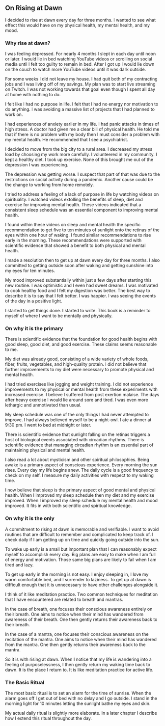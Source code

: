## On Rising at Dawn

I decided to rise at dawn every day for three months. I wanted to see what effect this would have on my physical health, my mental health, and my mood.

### Why rise at dawn?

I was feeling depressed. For nearly 4 months I slept in each day until noon or later. I would lie in bed watching YouTube videos or scrolling on social media until I felt too guilty to remain in bed. After I got up I would lie down on the couch to watch more YouTube videos until it was dark outside.

For some weeks I did not leave my house. I had quit both of my contracting jobs and I was living off of my savings. My plan was to start live streaming on Twitch. I was not working towards that goal even though I spent all day at home with nothing to do.

I felt like I had no purpose in life. I felt that I had no energy nor motivation to do anything. I was avoiding a massive list of projects that I had planned to work on.

I had experiences of anxiety earlier in my life. I had panic attacks in times of high stress. A doctor had given me a clear bill of physical health. He told me that if there is no problem with my body then I must consider a problem with my mental health. He recommended that I see a psychiatrist.

I decided to move from the big city to a rural area. I decreased my stress load by choosing my work more carefully. I volunteered in my community. I kept a healthy diet. I took up exercise. None of this brought me out of the depression I was experiencing.

The depression was getting worse. I suspect that part of that was due to the restrictions on social activity during a pandemic. Another cause could be the change to working from home remotely.

I tried to address a feeling of a lack of purpose in life by watching videos on spirituality. I watched videos extolling the benefits of sleep, diet and exercise for improving mental health. These videos indicated that a consistent sleep schedule was an essential component to improving mental health.

I found within these videos on sleep and mental health the specific recommendation to get five to ten minutes of sunlight onto the retinas of the eyes within one hour of waking. I found similar recommendations to rise early in the morning. These recommendations were supported with scientific evidence that showed a benefit to both physical and mental health.

I made a resolution then to get up at dawn every day for three months. I also committed to getting outside soon after waking and getting sunshine into my eyes for ten minutes. 

 My mood improved substantially within just a few days after starting this new routine. I was optimistic and I even had sweet dreams. I was motivated to cook healthy food and I felt my digestion was better. The best way to describe it is to say that I felt better. I was happier. I was seeing the events of the day in a positive light.

I started to get things done. I started to write. This book is a reminder to myself of where I want to be mentally and physically.

### On why it is the primary

There is scientific evidence that the foundation for good health begins with good sleep, good diet, and good exercise. These claims seems reasonable to me.

My diet was already good, consisting of a wide variety of whole foods, fiber, fruits, vegetables, and high-quality protein. I did not believe that further improvements to my diet were necessary to promote physical and mental health.

I had tried exercises like jogging and weight training. I did not experience improvements to my physical or mental health from these experiments with increased exercise. I believe I suffered from post exertion malaise. The days after heavy exercise I would lie around sore and tired. I was even more lethargic and unmotivated than usual.

My sleep schedule was one of the only things I had never attempted to improve. I had always believed myself to be a night-owl. I ate a dinner at 9:30 pm. I went to bed at midnight or later. 

There is scientific evidence that sunlight falling on the retinas triggers a host of biological events associated with circadian rhythms. There is scientific evidence that managing circadian rhythm is an essential part of maintaining physical and mental health.

I also read a lot about mysticism and other spiritual philosophies. Being awake is a primary aspect of conscious experience. Every morning the sun rises. Every day my life begins anew. The daily cycle is a good frequency to check on my self. I measure my daily activities with respect to my waking time.

I now believe that sleep is the primary aspect of good mental and physical health. When I improved my sleep schedule then my diet and my exercise improved. When I improved my sleep schedule my mental health and mood improved. It fits in with both scientific and spiritual knowledge.

### On why it is the only

A commitment to rising at dawn is memorable and verifiable. I want to avoid routines that are difficult to remember and complicated to keep track of. I check daily if I am getting up on time and quickly going outside into the sun.

To wake up early is a small but important plan that I can reasonably expect myself to accomplish every day. Big plans are easy to make when I am full of energy and motivation. Those same big plans are likely to fail when I am tired and lazy. 

To get up early in the morning is not easy. I enjoy sleeping in, I love my warm comfortable bed, and I surrender to laziness. To get up at dawn is difficult enough that it is unnecessary to have other challenges alongside it.

I think of it like meditation practice. Two common techniques for meditation that I have encountered are related to breath and mantras.

In the case of breath, one focuses their conscious awareness entirely on their breath. One aims to notice when their mind has wandered from awareness of their breath. One then gently returns their awareness back to their breath.

In the case of a mantra, one focuses their conscious awareness on the recitation of the mantra. One aims to notice when their mind has wandered from the mantra. One then gently returns their awareness back to the mantra.

So it is with rising at dawn. When I notice that my life is wandering into a feeling of purposelessness, I then gently return my waking time back to dawn. It is the place I return to. It is like meditation practice for active life.

### The Basic Ritual

The most basic ritual is to set an alarm for the time of sunrise. When the alarm goes off I get out of bed with no delay and I go outside. I stand in the morning light for 10 minutes letting the sunlight bathe my eyes and skin.

My actual daily ritual is slightly more elaborate. In a later chapter I describe how I extend this ritual throughout the day.
